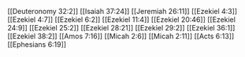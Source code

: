 [[Deuteronomy 32:2]]
[[Isaiah 37:24]]
[[Jeremiah 26:11]]
[[Ezekiel 4:3]]
[[Ezekiel 4:7]]
[[Ezekiel 6:2]]
[[Ezekiel 11:4]]
[[Ezekiel 20:46]]
[[Ezekiel 24:9]]
[[Ezekiel 25:2]]
[[Ezekiel 28:21]]
[[Ezekiel 29:2]]
[[Ezekiel 36:1]]
[[Ezekiel 38:2]]
[[Amos 7:16]]
[[Micah 2:6]]
[[Micah 2:11]]
[[Acts 6:13]]
[[Ephesians 6:19]]
